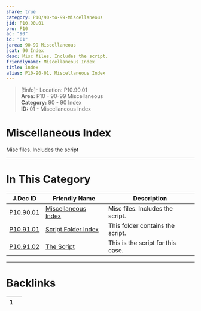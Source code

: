 ```yaml
---  
share: true  
category: P10/90-to-99-Miscellaneous  
jid: P10.90.01  
pro: P10  
ac: "90"  
id: "01"  
jarea: 90-99 Miscellaneous  
jcat: 90 Index  
desc: Misc files. Includes the script.  
friendlyname: Miscellaneous Index  
title: index  
alias: P10-90-01, Miscellaneous Index  
---  
```

  
>[!info]- Location: P10.90.01  
>**Area:** P10 - 90-99 Miscellaneous  
>**Category:** 90 - 90 Index  
>**ID:** 01 - Miscellaneous Index  
  
# Miscellaneous Index  
  
Misc files. Includes the script  
  
  
  
---  
# In This Category  
  
| J.Dec ID                                                                                             | Friendly Name                                                                                          | Description                       |  
| ---------------------------------------------------------------------------------------------------- | ------------------------------------------------------------------------------------------------------ | --------------------------------- |  
| [P10.90.01](index.md)                   | [Miscellaneous Index](index.md)           | Misc files. Includes the script.  |  
| [P10.91.01](./91-Script/index.md)         | [Script Folder Index](./91-Script/index.md) | This folder contains the script.  |  
| [P10.91.02](./91-Script/92-The-Script.md) | [The Script](./91-Script/92-The-Script.md)  | This is the script for this case. |  
  
  
---  
# Backlinks  
<div><table class="dataview table-view-table"><thead class="table-view-thead"><tr class="table-view-tr-header"><th class="table-view-th"><span></span><span class="dataview small-text">1</span></th><th class="table-view-th"><span></span></th></tr></thead><tbody class="table-view-tbody"></tbody></table></div>